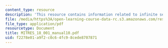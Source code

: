 ```yaml
---
content_type: resource
description: 'This resource contains information related to infinite series. '
file: /media/https%3A/open-learning-course-data-rc.s3.amazonaws.com/res-18-001-calculus-online-textbook-spring-2005/f2278e01a9f2c0c64fc98cede8707871_MITRES_18_001_manual10.pdf
file_type: application/pdf
resourcetype: Document
title: MITRES_18_001_manual10.pdf
uid: f2278e01-a9f2-c0c6-4fc9-8cede8707871
---
```

